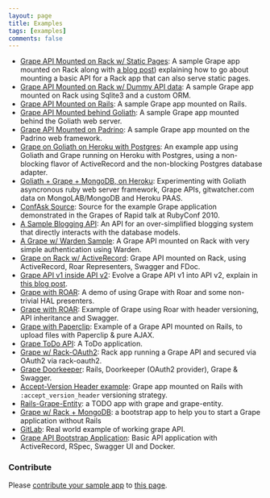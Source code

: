 ```yaml
---
layout: page
title: Examples
tags: [examples]
comments: false
---
```


* [Grape API Mounted on Rack w/ Static Pages](https://github.com/ruby-grape/grape-on-rack): A sample Grape app mounted on Rack along with [a blog post](http://code.dblock.org/grape-api-mounted-on-rack-w-static-pages)) explaining how to go about mounting a basic API for a Rack app that can also serve static pages.
* [Grape API Mounted on Rack w/ Dummy API data](https://github.com/kunovsky/Grape_on_rack_sqlite3): A sample Grape app mounted on Rack using Sqlite3 and a custom ORM.
* [Grape API Mounted on Rails](https://github.com/ruby-grape/grape-on-rails): A sample Grape app mounted on Rails.
* [Grape API Mounted behind Goliath](https://github.com/ruby-grape/grape-on-goliath): A sample Grape app mounted behind the Goliath web server.
* [Grape API Mounted on Padrino](https://github.com/ruby-grape/grape-on-padrino): A sample Grape app mounted on the Padrino web framework.
* [Grape on Goliath on Heroku with Postgres](https://github.com/djones/grape-goliath-example): An example app using Goliath and Grape running on Heroku with Postgres, using a non-blocking flavor of ActiveRecord and the non-blocking Postgres database adapter.
* [Goliath + Grape + MongoDB, on Heroku](https://github.com/lgs/GGM): Experimenting with Goliath asyncronous ruby web server framework, Grape APIs, gitwatcher.com data on MongoLAB/MongoDB and Heroku PAAS.
* [ConfAsk Source](https://github.com/mbleigh/conf_ask): Source for the example Grape application demonstrated in the Grapes of Rapid talk at RubyConf 2010.
* [A Sample Blogging API](https://github.com/bloudraak/grape-sample-blog-api): An API for an over-simplified blogging system that directly interacts with the database models.
* [A Grape w/ Warden Sample](https://github.com/dblock/grape_warden): A Grape API mounted on Rack with very simple authentication using Warden.
* [Grape on Rack w/ ActiveRecord](https://github.com/cutalion/grape-api-example): Grape API mounted on Rack, using ActiveRecord, Roar Representers, Swagger and FDoc.
* [Grape API v1 inside API v2](https://github.com/dblock/grape-on-rack-v1-inside-v2): Evolve a Grape API v1 into API v2, explain in [this blog post](http://code.dblock.org/evolving-apis-using-grape-api-versioning).
* [Grape with ROAR](https://github.com/ruby-grape/grape-with-roar): A demo of using Grape with Roar and some non-trivial HAL presenters.
* [Grape with ROAR](https://github.com/alwinmark/grape-roar-example): Example of Grape using Roar with header versioning, API inheritance and Swagger.
* [Grape with Paperclip](http://omarfouad.com/blog/2013/08/18/file-upload-api-with-grape-and-rails): Example of a Grape API mounted on Rails, to upload files with Paperclip & pure AJAX.
* [Grape ToDo API](https://github.com/mateuszkosmider/todo-grape-api): A ToDo application.
* [Grape w/ Rack-OAuth2](https://github.com/balauru/grape-oauth2-sample): Rack app running a Grape API and secured via OAuth2 via rack-oauth2.
* [Grape Doorkeeper](https://github.com/sethherr/grape-doorkeeper): Rails, Doorkeeper (OAuth2 provider), Grape & Swagger.
* [Accept-Version Header example](https://github.com/williamn/notes): Grape app mounted on Rails with `:accept_version_header` versioning strategy.
* [Rails-Grape-Entity](https://github.com/philcallister/rails-grape-entity): a TODO app with grape and grape-entity.
* [Grape w/ Rack + MongoDB](https://github.com/thiagogsr/grape-bootstrap): a bootstrap app to help you to start a Grape application without Rails
* [GitLab](https://gitlab.com/gitlab-org/gitlab-foss): Real world example of working grape API.
* [Grape API Bootstrap Application](https://github.com/Oliveirakun/grape-bootstrap): Basic API application with ActiveRecord, RSpec, Swagger UI and Docker.

### Contribute

Please [contribute your sample app](https://github.com/ruby-grape/ruby-grape.github.io/blob/master/CONTRIBUTING.md) to [this page](https://github.com/ruby-grape/ruby-grape.github.io/blob/master/examples/index.md).
